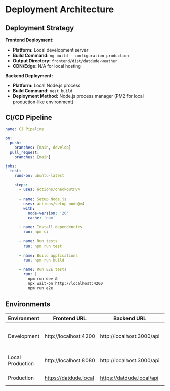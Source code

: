 # Deployment Architecture

## Deployment Strategy

**Frontend Deployment:**
- **Platform:** Local development server
- **Build Command:** `ng build --configuration production`
- **Output Directory:** `frontend/dist/datdude-weather`
- **CDN/Edge:** N/A for local hosting

**Backend Deployment:**
- **Platform:** Local Node.js process
- **Build Command:** `nest build`
- **Deployment Method:** Node.js process manager (PM2 for local production-like environment)

## CI/CD Pipeline

```yaml
name: CI Pipeline

on:
  push:
    branches: [main, develop]
  pull_request:
    branches: [main]

jobs:
  test:
    runs-on: ubuntu-latest
    
    steps:
      - uses: actions/checkout@v4
      
      - name: Setup Node.js
        uses: actions/setup-node@v4
        with:
          node-version: '20'
          cache: 'npm'
      
      - name: Install dependencies
        run: npm ci
      
      - name: Run tests
        run: npm run test
      
      - name: Build applications
        run: npm run build
      
      - name: Run E2E tests
        run: |
          npm run dev &
          npx wait-on http://localhost:4200
          npm run e2e
```

## Environments

| Environment | Frontend URL | Backend URL | Purpose |
|------------|--------------|-------------|---------|
| Development | http://localhost:4200 | http://localhost:3000/api | Local development with hot reload |
| Local Production | http://localhost:8080 | http://localhost:3000/api | Local production-like testing |
| Production | https://datdude.local | https://datdude.local/api | Future cloud deployment |
